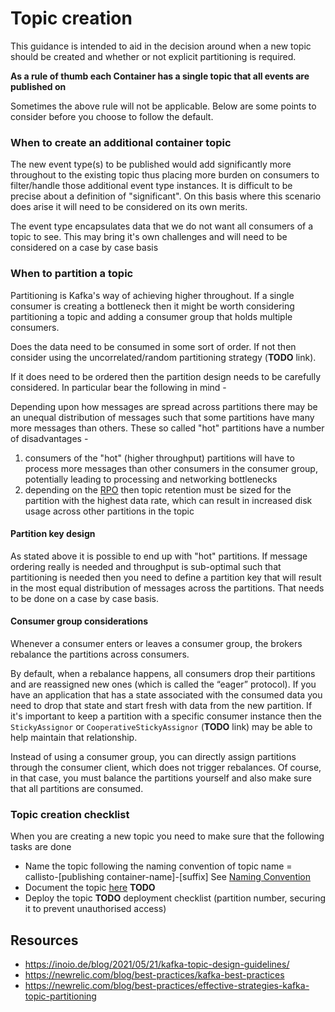 
# Topic creation

This guidance is intended to aid in the decision around when a new topic should be created and whether or not explicit partitioning is required.

**As a rule of thumb each Container has a single topic that all events are published on**

Sometimes the above rule will not be applicable. Below are some points to consider before you choose to follow the default.

### When to create an additional container topic
The new event type(s) to be published would add significantly more throughout to the existing topic thus placing more burden on consumers to filter/handle those additional event type instances. It is difficult to be precise about a definition of "significant". On this basis where this scenario does arise it will need to be considered on its own merits.

The event type encapsulates data that we do not want all consumers of a topic to see. This may bring it's own challenges and will need to be considered on a case by case basis

### When to partition a topic
Partitioning is Kafka's way of achieving higher throughout. If a single consumer is creating a bottleneck then it might be worth considering partitioning a topic and adding a consumer group that holds multiple consumers. 

Does the data need to be consumed in some sort of order. If not then consider using the uncorrelated/random partitioning strategy (**TODO** link).

If it does need to be ordered then the partition design needs to be carefully considered. In particular bear the following in mind - 

Depending upon how messages are spread across partitions there may be an unequal distribution of messages such that some partitions have many more messages than others. These so called "hot" partitions have a number of disadvantages -

1. consumers of the "hot" (higher throughput) partitions will have to process more messages than other consumers in the consumer group, potentially leading to processing and networking bottlenecks
2. depending on the [RPO](https://en.wikipedia.org/wiki/Disaster_recovery#Recovery_Point_Objective) then topic retention must be sized for the partition with the highest data rate, which can result in increased disk usage across other partitions in the topic

#### Partition key design
As stated above it is possible to end up with "hot" partitions. If message ordering really is needed and throughput is sub-optimal such that partitioning is needed then you need to define a partition key that will result in the most equal distribution of messages across the partitions. That needs to be done on a case by case basis.

#### Consumer group considerations
Whenever a consumer enters or leaves a consumer group, the brokers rebalance the partitions across consumers.

By default, when a rebalance happens, all consumers drop their partitions and are reassigned new ones (which is called the “eager” protocol). If you have an application that has a state associated with the consumed data you need to drop that state and start fresh with data from the new partition. If it's important to keep a partition with a specific consumer instance then the `StickyAssignor` or `CooperativeStickyAssignor` (**TODO** link) may be able to help maintain that relationship.

Instead of using a consumer group, you can directly assign partitions through the consumer client, which does not trigger rebalances. Of course, in that case, you must balance the partitions yourself and also make sure that all partitions are consumed.

### Topic creation checklist
When you are creating a new topic you need to make sure that the following tasks are done

 - Name the topic following the naming convention of topic name = callisto-[publishing container-name]-[suffix] See [Naming Convention](./naming-conventions.md)
 - Document the topic [here]() **TODO** 
 - Deploy the topic **TODO** deployment checklist (partition number, securing it to prevent unauthorised access)

## Resources
- https://inoio.de/blog/2021/05/21/kafka-topic-design-guidelines/
- https://newrelic.com/blog/best-practices/kafka-best-practices
- https://newrelic.com/blog/best-practices/effective-strategies-kafka-topic-partitioning
